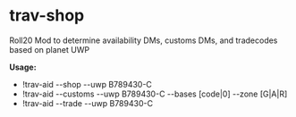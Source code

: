 # trav-shop
Roll20 Mod to determine availability DMs, customs DMs, and tradecodes based on planet UWP

**Usage:** 
* !trav-aid --shop    --uwp B789430-C
* !trav-aid --customs --uwp B789430-C --bases [code|0] --zone [G|A|R]
* !trav-aid --trade   --uwp B789430-C 
